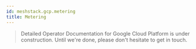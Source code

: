 ```yaml
---
id: meshstack.gcp.metering
title: Metering
---
```


> Detailed Operator Documentation for Google Cloud Platform is under construction. Until we're done, please don't hesitate to get in touch.

